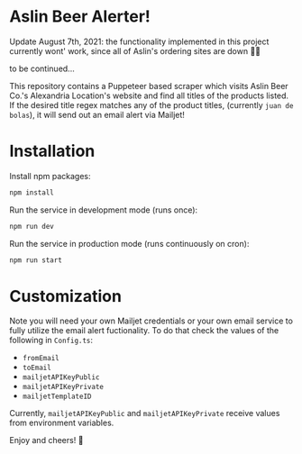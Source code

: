 # Aslin Beer Alerter!

Update August 7th, 2021: the functionality implemented in this project currently wont' work, since all of Aslin's ordering sites are down 🤷‍♂️

to be continued...

This repository contains a Puppeteer based scraper which visits Aslin Beer Co.'s Alexandria Location's website and find all titles of the products listed. If the desired title regex matches any of the product titles, (currently `juan de bolas`), it will send out an email alert via Mailjet!

# Installation

Install npm packages:

```bash
npm install
```

Run the service in development mode (runs once):

```bash
npm run dev
```

Run the service in production mode (runs continuously on cron):

```bash
npm run start
```

# Customization

Note you will need your own Mailjet credentials or your own email service to fully utilize the email alert fuctionality. To do that check the values of the following in `Config.ts`:

- `fromEmail` 
- `toEmail` 
- `mailjetAPIKeyPublic`
- `mailjetAPIKeyPrivate`
- `mailjetTemplateID`

Currently, `mailjetAPIKeyPublic` and `mailjetAPIKeyPrivate` receive values from environment variables.

Enjoy and cheers! :beer: